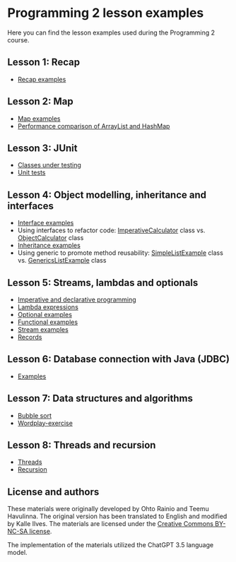 # Programming 2 lesson examples

Here you can find the lesson examples used during the Programming 2 course.

## Lesson 1: Recap

- [Recap examples](./src/main/java/lesson1/Lesson1.java)

## Lesson 2: Map

- [Map examples](./src/main/java/lesson2/Lesson2.java)
- [Performance comparison of ArrayList and HashMap](./src/main/java/lesson2/LotsOfData.java)

## Lesson 3: JUnit

- [Classes under testing](./src/main/java/lesson3)
- [Unit tests](./src/test/java/lesson3)

## Lesson 4: Object modelling, inheritance and interfaces

- [Interface examples](./src/main/java/lesson4/ShapeInterface.java)
- Using interfaces to refactor code: [ImperativeCalculator](./src/main/java/lesson4/ImperativeCalculator.java) class vs. [ObjectCalculator](./src/main/java/lesson4/ObjectCalculator.java) class
- [Inheritance examples](./src/main/java/lesson4/VehicleInheritance.java)
- Using generic to promote method reusability: [SimpleListExample](./src/main/java/lesson4/SimpleListExample.java) class vs. [GenericsListExample](./src/main/java/lesson4/GenericsListExample.java) class

## Lesson 5: Streams, lambdas and optionals

- [Imperative and declarative programming](./src/main/java/lesson5/ImperativeDeclarative.java)
- [Lambda expressions](./src/main/java/lesson5/FunctionalCalculator.java)
- [Optional examples](./src/main/java/lesson5/OptionalExamples.java)
- [Functional examples](./src/main/java/lesson5/BasicFunctionalExamples.java)
- [Stream examples](./src/main/java/lesson5/StreamExamples.java)
- [Records](./src/main/java/lesson5/helpers/Person.java)

## Lesson 6: Database connection with Java (JDBC)

- [Examples](./src/main/java/lesson6/Lesson6.java)

## Lesson 7: Data structures and algorithms

- [Bubble sort](./src/main/java/lesson7/BubbleSort.java)
- [Wordplay-exercise](https://github.com/ohjelmointi2/wordplay-exercise/)

## Lesson 8: Threads and recursion

- [Threads](./src/main/java/lesson8/thread)
- [Recursion](./src/main/java/lesson8/recursion/RecursionExample.java)

## License and authors

These materials were originally developed by Ohto Rainio and Teemu Havulinna. The original version has been translated to English and modified by Kalle Ilves. The materials are licensed under the [Creative Commons BY-NC-SA license](https://creativecommons.org/licenses/by-nc-sa/4.0/).

The implementation of the materials utilized the ChatGPT 3.5 language model.
